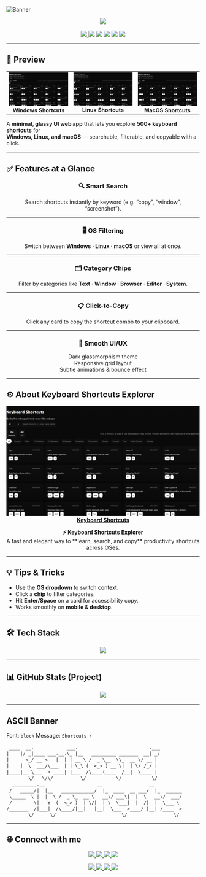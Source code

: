 <!-- Banner -->
![Banner](https://capsule-render.vercel.app/api?type=blur&height=300&color=gradient&text=Keyboard%20Shortcuts&desc=500%2B%20Shortcuts%20%7C%20Search%20%7C%20Filter%20%7C%20Copy&fontAlign=50&fontSize=60&descSize=20&descAlignY=53&descAlign=59&fontAlignY=40&fontColor=FFFFFF)

<p align="center">
  <img src="https://readme-typing-svg.herokuapp.com?font=Fira+Code&size=22&duration=3000&pause=1000&color=FFD700&center=true&vCenter=true&width=700&lines=Master+500%2B+Keyboard+Shortcuts;Windows+%7C+Linux+%7C+macOS;Search+by+OS%2C+Category%2C+Keyword;Click+to+Copy+Shortcut+✨" />
</p>

<p align="center">
  <a href="https://bismay-exe.github.io/Keyboard-Shortcuts/">
    <img src="https://img.shields.io/badge/🌐%20Live%20Website-Keyboard%20Shortcuts-FFD700?style=for-the-badge&logo=code&logoColor=white" />
  </a>
  <img src="https://img.shields.io/badge/HTML-5-orange?style=for-the-badge&logo=html5&logoColor=white" />
  <img src="https://img.shields.io/badge/CSS-3-blue?style=for-the-badge&logo=css3&logoColor=white" />
  <img src="https://img.shields.io/badge/JavaScript-ES6-yellow?style=for-the-badge&logo=javascript&logoColor=black" />
  <img src="https://img.shields.io/badge/Open%20Source-💡-green?style=for-the-badge&logo=github&logoColor=white" />
  <img src="https://img.shields.io/badge/License-MIT-blueviolet?style=for-the-badge" />
</p>

---

## 📸 Preview

<p align="center">
  <table>
    <tr>
      <td align="center">
        <img src="assets/screenshots/windows.png" alt="Windows Shortcuts" width="400px" /><br>
        <b>Windows Shortcuts</b>
      </td>
      <td align="center">
        <img src="assets/screenshots/linux.png" alt="Linux Shortcuts" width="400px" /><br>
        <b>Linux Shortcuts</b>
      </td>
      <td align="center">
        <img src="assets/screenshots/macos.png" alt="MacOS Shortcuts" width="400px" /><br>
        <b>MacOS Shortcuts</b>
      </td>
    </tr>
  </table>
</p>

A **minimal, glassy UI web app** that lets you explore **500+ keyboard shortcuts** for  
**Windows, Linux, and macOS** — searchable, filterable, and copyable with a click.

---

## ✅ Features at a Glance

<div align="center">

### 🔍 Smart Search  
Search shortcuts instantly by keyword (e.g. “copy”, “window”, “screenshot”).

---

### 🖥️ OS Filtering  
Switch between **Windows · Linux · macOS** or view all at once.

---

### 🗂️ Category Chips  
Filter by categories like **Text · Window · Browser · Editor · System**.

---

### 📋 Click-to-Copy  
Click any card to copy the shortcut combo to your clipboard.

---

### 🎨 Smooth UI/UX  
Dark glassmorphism theme  
Responsive grid layout  
Subtle animations & bounce effect

</div>

---

## ⚙️ About Keyboard Shortcuts Explorer

<p align="center">
  <a href="https://bismay-exe.github.io/Keyboard-Shortcuts/">
    <img src="assets/screenshots/keyboard-shortcuts.png" width="700px" alt="Keyboard Shortcuts" />
    <b>Keyboard Shortcuts</b>
  </a>
</p>

<p align="center">
  <b>⚡ Keyboard Shortcuts Explorer</b><br>
  A fast and elegant way to **learn, search, and copy** productivity shortcuts across OSes.
</p>

---

## 💡 Tips & Tricks

- Use the **OS dropdown** to switch context.  
- Click a **chip** to filter categories.  
- Hit **Enter/Space** on a card for accessibility copy.  
- Works smoothly on **mobile & desktop**.  

---

## 🛠️ Tech Stack  

<p align="center">
  <img src="https://skillicons.dev/icons?i=html,css,js&theme=dark" />
</p>

---

## 📊 GitHub Stats (Project)

<p align="center">
  <img src="https://github-readme-stats.vercel.app/api/pin/?username=Bismay-exe&repo=Keyboard-Shortcuts&theme=transparent&bg_color=30,000000,434343&title_color=FFD700&text_color=FFFFFF&icon_color=FFD700&hide_border=true" />
</p>

---

## ASCII Banner

<!--ascii-start-->
Font: `block`
Message: `Shortcuts ⚡`
```text
 ____  __.            ___.                          .___        
|    |/ _|____ ___.__.\_ |__   _________ _______  __| _/        
|      <_/ __ <   |  | | __ \ /  _ \__  \\_  __ \/ __ |         
|    |  \  ___/\___  | | \_\ (  <_> ) __ \|  | \/ /_/ |         
|____|__ \___  > ____| |___  /\____(____  /__|  \____ |         
        \/   \/\/          \/           \/           \/         
  _________.__                   __                 __          
 /   _____/|  |__   ____________/  |_  ____  __ ___/  |_  ______
 \_____  \ |  |  \ /  _ \_  __ \   __\/ ___\|  |  \   __\/  ___/
 /        \|   Y  (  <_> )  | \/|  | \  \___|  |  /|  |  \___ \ 
/_______  /|___|  /\____/|__|   |__|  \___  >____/ |__| /____  >
        \/      \/                        \/                 \/ 
```
<!--ascii-end-->

---

## 🌐 Connect with me

<p align="center">
  <a href="https://github.com/Bismay-exe" target="_blank">
    <img src="https://img.shields.io/badge/GitHub-Profile-FFD700?style=for-the-badge&logo=github&logoColor=black&labelColor=1a1a1a" />
  </a>

  <a href="https://instagram.com/bismay.exe" target="_blank">
    <img src="https://img.shields.io/badge/Instagram-Follow-E4405F?style=for-the-badge&logo=instagram&logoColor=white&labelColor=1a1a1a" />
  </a>

  <a href="https://t.me/bismay_exe" target="_blank">
    <img src="https://img.shields.io/badge/Telegram-Chat-0088CC?style=for-the-badge&logo=telegram&logoColor=white&labelColor=1a1a1a" />
  </a>

  <a href="https://discord.com" target="_blank">
    <img src="https://img.shields.io/badge/Discord-Join-5865F2?style=for-the-badge&logo=discord&logoColor=white&labelColor=1a1a1a" />
  </a>
</p>

<p align="center">
  <a href="https://youtube.com" target="_blank">
    <img src="https://img.shields.io/badge/YouTube-Subscribe-FF0000?style=for-the-badge&logo=youtube&logoColor=white&labelColor=1a1a1a" />
  </a>

  <a href="https://linkedin.com" target="_blank">
    <img src="https://img.shields.io/badge/LinkedIn-Connect-0A66C2?style=for-the-badge&logo=linkedin&logoColor=white&labelColor=1a1a1a" />
  </a>

  <a href="https://threads.net/@bismay.exe" target="_blank">
    <img src="https://img.shields.io/badge/Threads-Follow-000000?style=for-the-badge&logo=threads&logoColor=white&labelColor=1a1a1a" />
  </a>

  <a href="https://t.me/BismaysInventory" target="_blank">
    <img src="https://img.shields.io/badge/Telegram-Group-32CD32?style=for-the-badge&logo=telegram&logoColor=white&labelColor=1a1a1a" />
  </a>
</p>
